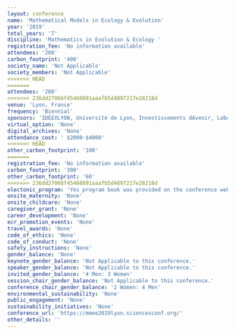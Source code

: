 ```yaml
---
layout: conference 
name: 'Mathematical Models in Ecology & Evolution'
year: '2019'
total_years: '7'
discipline: 'Mathematics in Evolution & Ecology '
registration_fee: 'No information available'
attendees: '200'
carbon_footprint: '400'
society_name: 'Not Applicable'
society_members: 'Not Applicable'
<<<<<<< HEAD
=======
attendees: '200'
>>>>>>> 236dd27066f45460891aaafb5d4897217e28218d
venue: 'Lyon, France'
frequency: 'Biennial'
sponsors: 'IDEEXLYON, Université de Lyon, Investissements dAvenir, Labex MILYON, Inria, Labex EEECOFECT, LBBE, Laboratoire de Biométrie et Biologie Evolutive, Pôle Rhône-Alpes de Bioinformatique, sfe2(Société française décologie et dévolution) '
virtual_option: 'None'
digital_archives: 'None'
attendance_cost: ' $2000-$4000'
<<<<<<< HEAD
other_carbon_footprint: '100'
=======
registration_fee: 'No information available'
carbon_footprint: '300'
other_carbon_footprint: '60'
>>>>>>> 236dd27066f45460891aaafb5d4897217e28218d
electonic_program: 'Yes program book was provided on the conference website as a .pdf file.'
onsite_maternity: 'None'
onsite_childcare: 'None'
caregiver_grant: 'None'
career_development: 'None'
ecr_promotion_events: 'None'
travel_awards: 'None'
code_of_ethics: 'None'
code_of_conduct: 'None'
safety_instructions: 'None'
gender_balance: 'None'
keynote_gender_balance: 'Not Applicable to this conference.'
speaker_gender_balance: 'Not Applicable to this conference.'
invited_gender_balance: '4 Men: 3 Women'
session_chair_gender_balance: 'Not Applicable to this conference.'
conference_chair_gender_balance: '2 Women: 4 Men'
environmental_sustainability: 'None'
public_engagement: 'None'
sustainability_initiatives: 'None'
conference_url: 'https://mmee2019lyon.sciencesconf.org/'
other_details: ''
---
```

